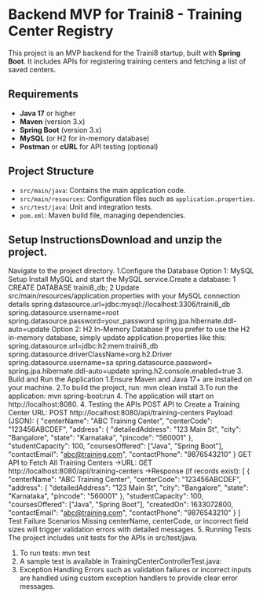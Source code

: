 # Backend MVP for Traini8 - Training Center Registry

This project is an MVP backend for the Traini8 startup, built with **Spring Boot**. It includes APIs for registering training centers and fetching a list of saved centers.

## Requirements

- **Java 17** or higher
- **Maven** (version 3.x)
- **Spring Boot** (version 3.x)
- **MySQL** (or H2 for in-memory database)
- **Postman** or **cURL** for API testing (optional)
  
## Project Structure

- `src/main/java`: Contains the main application code.
- `src/main/resources`: Configuration files such as `application.properties`.
- `src/test/java`: Unit and integration tests.
- `pom.xml`: Maven build file, managing dependencies.

## Setup InstructionsDownload and unzip the project.
Navigate to the project directory.
1.Configure the Database 
Option 1: MySQL Setup Install MySQL and start the MySQL service.Create a database:
1 CREATE DATABASE traini8_db; 
2 Update src/main/resources/application.properties with your MySQL connection details
spring.datasource.url=jdbc:mysql://localhost:3306/traini8_db 
spring.datasource.username=root 
spring.datasource.password=your_password 
spring.jpa.hibernate.ddl-auto=update 
Option 2: H2 In-Memory Database If you prefer to use the H2 in-memory database, simply update application.properties like this:
spring.datasource.url=jdbc:h2:mem:traini8_db spring.datasource.driverClassName=org.h2.Driver 
spring.datasource.username=sa 
spring.datasource.password= 
spring.jpa.hibernate.ddl-auto=update 
spring.h2.console.enabled=true
3. Build and Run the Application
 1.Ensure Maven and Java 17+ are installed on your machine.
 2.To build the project, run:
   mvn clean install
 3.To run the application:
   mvn spring-boot:run
 4. The application will start on http://localhost:8080.
4. Testing the APIs
POST API to Create a Training Center
URL: POST http://localhost:8080/api/training-centers
Payload (JSON):
{
  "centerName": "ABC Training Center",
  "centerCode": "123456ABCDEF",
  "address": {
    "detailedAddress": "123 Main St",
    "city": "Bangalore",
    "state": "Karnataka",
    "pincode": "560001"
  },
  "studentCapacity": 100,
  "coursesOffered": ["Java", "Spring Boot"],
  "contactEmail": "abc@training.com",
  "contactPhone": "9876543210"
}
GET API to Fetch All Training Centers
 ->URL: GET http://localhost:8080/api/training-centers
 ->Response (if records exist):
   [
  {
    "centerName": "ABC Training Center",
    "centerCode": "123456ABCDEF",
    "address": {
      "detailedAddress": "123 Main St",
      "city": "Bangalore",
      "state": "Karnataka",
      "pincode": "560001"
    },
    "studentCapacity": 100,
    "coursesOffered": ["Java", "Spring Boot"],
    "createdOn": 1633072800,
    "contactEmail": "abc@training.com",
    "contactPhone": "9876543210"
  }
]
Test Failure Scenarios
Missing centerName, centerCode, or incorrect field sizes will trigger validation errors with detailed messages.
5. Running Tests
The project includes unit tests for the APIs in src/test/java.
 1. To run tests:
  mvn test
 2. A sample test is available in TrainingCenterControllerTest.java:
6. Exception Handling
Errors such as validation failures or incorrect inputs are handled using custom exception handlers to provide clear error messages.
